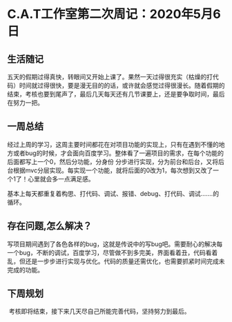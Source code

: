 # C.A.T工作室第二次周记：2020年5月6日

## 生活随记

​	五天的假期过得真快，转眼间又开始上课了。果然一天过得很充实（枯燥的打代码）时间就过得很快，要是漫无目的的话，或许就会感觉过得很漫长。随着假期的结束，考核也要到尾声了，最后几天每天还有几节课要上，还是要争取时间，最后在努力一把。

## 一周总结

​	 经过上周的学习，这周主要时间都花在对项目功能的实现上，只有在遇到不懂的地方或者bug的时候，才会面向百度学习。整体看了一遍项目的需求，在每个功能的后面都写上一个0，然后分功能，分身份 分步进行实现，分为前台和后台，又将后台根据mvc分层实现。每实现一个功能，就将后面的0改为1，每次想到又改了一个1了！心里就会多一点满足感。

​	 基本上每天都重复着构思、打代码、调试、报错、debug、打代码、调试.......的循环。

## 存在问题,怎么解决？

​		写项目期间遇到了各色各样的bug，这就是传说中的写bug吧。需要耐心的解决每一个bug，不断的调试，百度学习，尽管做不到多完美，界面看着丑，代码看着乱，但还是一步步进行实现与优化。代码的质量还需优化，也需要抓紧时间完成未完成的功能。

## 下周规划

​		考核即将结束，接下来几天尽自己所能完善代码，坚持努力到最后。